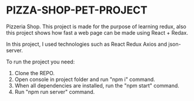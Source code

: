 # PIZZA-SHOP-PET-PROJECT
Pizzeria Shop. This project is made for the purpose of learning redux, also this project shows how fast a web page can be made using React + Redax.

In this project, I used technologies such as React Redux Axios and json-server.

To run the project you need:
1) Clone the REPO.
2) Open console in project folder and run "npm i" command.
3) When all dependencies are installed, run the "npm start" command.
4) Run "npm run server" command.
